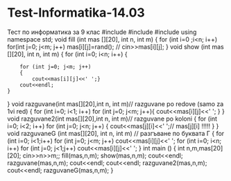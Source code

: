 # Test-Informatika-14.03
Тест по информатика за 9 клас
#include <iostream>
#include <cstdlib>
#include <ctime>
using namespace std;
void fill (int mas [][20], int n, int m)
{
    for (int i=0 ;i<n; i++)
        for(int j=0; j<m; j++)
        mas[i][j]=rand(); // cin>>mas[i][j];
}
void show (int mas [][20], int n, int m)
{
    for (int i=0; i<n; i++)
    {


        for (int j=0; j<m; j++)
        {
            cout<<mas[i][j]<<' ';}
        cout<<endl;
    }

}
void razguvane(int mas[][20],int n, int m)// razguvane po redove (samo za 1vi red)
{
    for (int i=0; i<1; i++)
        for (int j=0; j<m; j++){
    cout<<mas[i][j]<<' ';
}
}
void razguvane2(int mas[][20],int n, int m)// razguvane po koloni
{
    for (int i=0; i<2; i++)
        for (int j=0; j<n; j++)
        {
          cout<<mas[j][i]<<' ';// mas[j][i] !!!!!
        }
}
void razguvaneG (int mas[][20], int n, int m) // разгъване по буквата Г
{
    for (int i=0; i<1;i++)
        for (int j=0; j<m; j++)
        cout<<mas[i][j]<<' ';
    for (int i=0; i<n; i++)
        for (int j=0; j<1;j++)
        cout<<mas[i][j]<<' ';
}
int main ()
{
    int n,m,mas[20][20];
    cin>>n>>m;;
    fill(mas,n,m);
    show(mas,n,m);
    cout<<endl;
    razguvane(mas,n,m);
    cout<<endl;
    cout<<endl;
    razguvane2(mas,n,m);
    cout<<endl;
    razguvaneG(mas,n,m);
}

